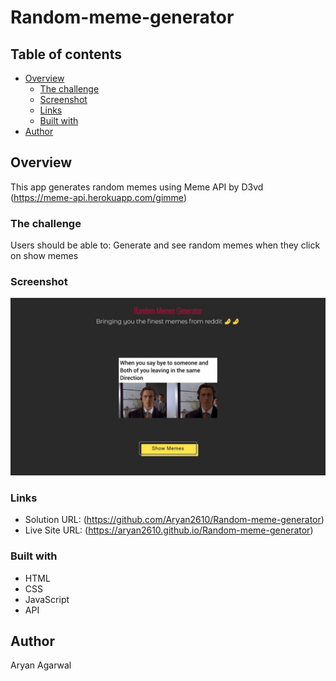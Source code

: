 # Random-meme-generator
## Table of contents

- [Overview](#overview)
  - [The challenge](#the-challenge)
  - [Screenshot](#screenshot)
  - [Links](#links)
  - [Built with](#built-with)
- [Author](#author)

## Overview

This app generates random memes using Meme API by D3vd
(https://meme-api.herokuapp.com/gimme)

### The challenge

Users should be able to:
Generate and see random memes when they click on show memes

### Screenshot

![demo](demo.jpeg)

### Links

- Solution URL: (https://github.com/Aryan2610/Random-meme-generator)
- Live Site URL: (https://aryan2610.github.io/Random-meme-generator)



### Built with

- HTML
- CSS
- JavaScript
- API

## Author

Aryan Agarwal
